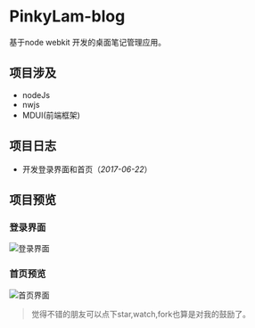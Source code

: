 # PinkyLam-blog
基于node webkit 开发的桌面笔记管理应用。

## 项目涉及
- nodeJs
- nwjs
- MDUI(前端框架)

## 项目日志
- 开发登录界面和首页（*2017-06-22*）

## 项目预览

### 登录界面

![登录界面](https://github.com/handexing/PinkyLam-blog/raw/master/preview/login.png)

### 首页预览

![首页界面](https://github.com/handexing/PinkyLam-blog/raw/master/preview/index.png)

> 觉得不错的朋友可以点下star,watch,fork也算是对我的鼓励了。
